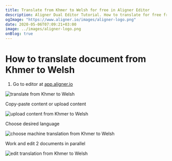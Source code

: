 ```yaml
---
title: Translate from Khmer to Welsh for free in Aligner Editor
description: Aligner Dual Editor Tutorial. How to translate for free from Khmer to Welsh. Aligner is multilingual document management platform. 
ogImage: "https://www.aligner.io/images/aligner-logo.png"
date: 2020-05-06T07:09:21+03:00
image: ../images/aligner-logo.png
onBlog: true
---
```


# How to translate document from Khmer to Welsh

1. Go to editor at [app.aligner.io](https://app.aligner.io "Aligner App web page")

![translate from Khmer to Welsh](../aligner-blank-editor.png "translate from Khmer to Welsh")

Copy-paste content or upload content

![upload content from Khmer to Welsh](../aligner-uploaded-document.png "upload content from Khmer to Welsh")

Choose desired language

![choose machine translation from Khmer to Welsh](../aligner-language-dropdown.png "choose machine translation from Khmer to Welsh")

Work and edit 2 documents in parallel

![edit translation from Khmer to Welsh](../aligner-double-sitded-editor.png "edit translation from Khmer to Welsh")

